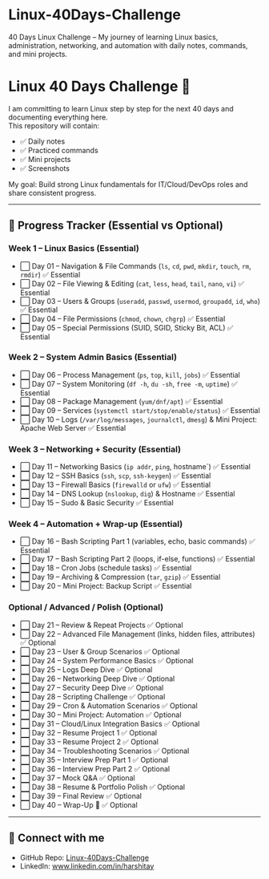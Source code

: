 # Linux-40Days-Challenge
40 Days Linux Challenge – My journey of learning Linux basics, administration, networking, and automation with daily notes, commands, and mini projects.

# Linux 40 Days Challenge 🚀

I am committing to learn Linux step by step for the next 40 days and documenting everything here.  
This repository will contain:  
- ✅ Daily notes  
- ✅ Practiced commands  
- ✅ Mini projects  
- ✅ Screenshots  

My goal: Build strong Linux fundamentals for IT/Cloud/DevOps roles and share consistent progress.  

---

## 📅 Progress Tracker (Essential vs Optional)

### Week 1 – Linux Basics (Essential)
- ⬜ Day 01 – Navigation & File Commands (`ls`, `cd`, `pwd`, `mkdir`, `touch`, `rm`, `rmdir`) ✅ Essential
- ⬜ Day 02 – File Viewing & Editing (`cat`, `less`, `head`, `tail`, `nano`, `vi`) ✅ Essential
- ⬜ Day 03 – Users & Groups (`useradd`, `passwd`, `usermod`, `groupadd`, `id`, `who`) ✅ Essential
- ⬜ Day 04 – File Permissions (`chmod`, `chown`, `chgrp`) ✅ Essential
- ⬜ Day 05 – Special Permissions (SUID, SGID, Sticky Bit, ACL) ✅ Essential

### Week 2 – System Admin Basics (Essential)
- ⬜ Day 06 – Process Management (`ps`, `top`, `kill`, `jobs`) ✅ Essential
- ⬜ Day 07 – System Monitoring (`df -h`, `du -sh`, `free -m`, `uptime`) ✅ Essential
- ⬜ Day 08 – Package Management (`yum/dnf/apt`) ✅ Essential
- ⬜ Day 09 – Services (`systemctl start/stop/enable/status`) ✅ Essential
- ⬜ Day 10 – Logs (`/var/log/messages`, `journalctl`, `dmesg`) & Mini Project: Apache Web Server ✅ Essential

### Week 3 – Networking + Security (Essential)
- ⬜ Day 11 – Networking Basics (`ip addr`, `ping`, hostname`) ✅ Essential
- ⬜ Day 12 – SSH Basics (`ssh`, `scp`, `ssh-keygen`) ✅ Essential
- ⬜ Day 13 – Firewall Basics (`firewalld` or `ufw`) ✅ Essential
- ⬜ Day 14 – DNS Lookup (`nslookup`, `dig`) & Hostname ✅ Essential
- ⬜ Day 15 – Sudo & Basic Security ✅ Essential

### Week 4 – Automation + Wrap-up (Essential)
- ⬜ Day 16 – Bash Scripting Part 1 (variables, echo, basic commands) ✅ Essential
- ⬜ Day 17 – Bash Scripting Part 2 (loops, if-else, functions) ✅ Essential
- ⬜ Day 18 – Cron Jobs (schedule tasks) ✅ Essential
- ⬜ Day 19 – Archiving & Compression (`tar`, `gzip`) ✅ Essential
- ⬜ Day 20 – Mini Project: Backup Script ✅ Essential

### Optional / Advanced / Polish (Optional)
- ⬜ Day 21 – Review & Repeat Projects ✅ Optional
- ⬜ Day 22 – Advanced File Management (links, hidden files, attributes) ✅ Optional
- ⬜ Day 23 – User & Group Scenarios ✅ Optional
- ⬜ Day 24 – System Performance Basics ✅ Optional
- ⬜ Day 25 – Logs Deep Dive ✅ Optional
- ⬜ Day 26 – Networking Deep Dive ✅ Optional
- ⬜ Day 27 – Security Deep Dive ✅ Optional
- ⬜ Day 28 – Scripting Challenge ✅ Optional
- ⬜ Day 29 – Cron & Automation Scenarios ✅ Optional
- ⬜ Day 30 – Mini Project: Automation ✅ Optional
- ⬜ Day 31 – Cloud/Linux Integration Basics ✅ Optional
- ⬜ Day 32 – Resume Project 1 ✅ Optional
- ⬜ Day 33 – Resume Project 2 ✅ Optional
- ⬜ Day 34 – Troubleshooting Scenarios ✅ Optional
- ⬜ Day 35 – Interview Prep Part 1 ✅ Optional
- ⬜ Day 36 – Interview Prep Part 2 ✅ Optional
- ⬜ Day 37 – Mock Q&A ✅ Optional
- ⬜ Day 38 – Resume & Portfolio Polish ✅ Optional
- ⬜ Day 39 – Final Review ✅ Optional
- ⬜ Day 40 – Wrap-Up 🚀 ✅ Optional

---

## 🔗 Connect with me
- GitHub Repo: [Linux-40Days-Challenge](#)  
- LinkedIn: www.linkedin.com/in/harshitay  
